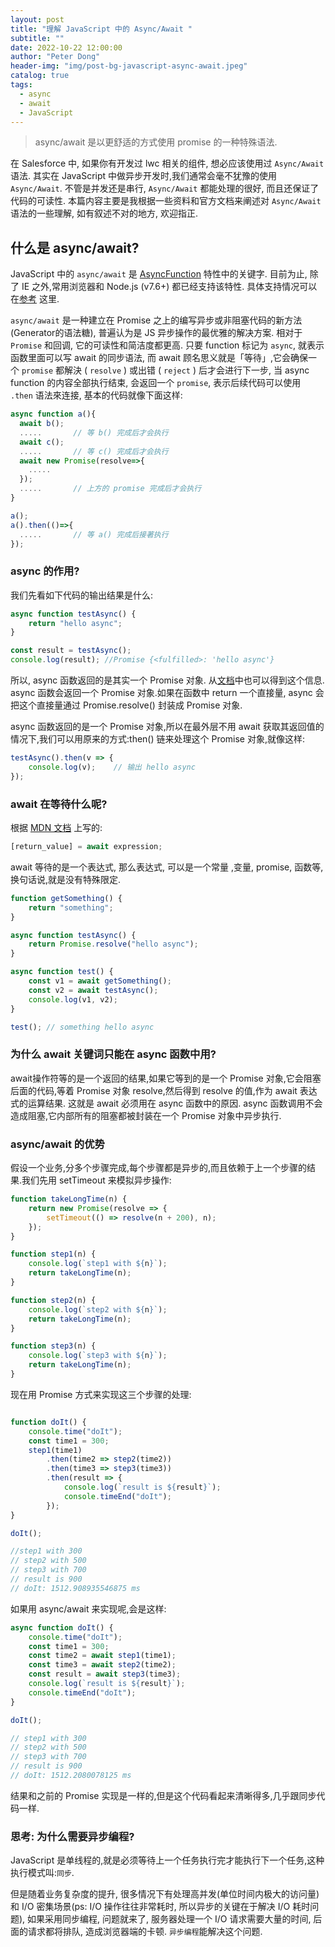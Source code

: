```yaml
---
layout: post
title: "理解 JavaScript 中的 Async/Await "
subtitle: ""
date: 2022-10-22 12:00:00
author: "Peter Dong"
header-img: "img/post-bg-javascript-async-await.jpeg"
catalog: true
tags:
  - async
  - await
  - JavaScript
---
```


> async/await 是以更舒适的方式使用 promise 的一种特殊语法.

在 Salesforce 中, 如果你有开发过 lwc 相关的组件, 想必应该使用过 `Async/Await` 语法. 其实在 JavaScript 中做异步开发时,我们通常会毫不犹豫的使用 `Async/Await`. 不管是并发还是串行, `Async/Await` 都能处理的很好, 而且还保证了代码的可读性. 本篇内容主要是我根据一些资料和官方文档来阐述对 `Async/Await` 语法的一些理解, 如有叙述不对的地方, 欢迎指正.

## 什么是 async/await?

JavaScript 中的 `async/await` 是 [AsyncFunction](https://developer.mozilla.org/zh-CN/docs/Web/JavaScript/Reference/Global_Objects/AsyncFunction) 特性中的关键字. 目前为止, 除了 IE 之外,常用浏览器和 Node.js (v7.6+) 都已经支持该特性. 具体支持情况可以在[参考](https://developer.mozilla.org/en-US/docs/Web/JavaScript/Reference/Global_Objects/AsyncFunction#browser_compatibility) 这里.

`async/await` 是一种建立在 Promise 之上的编写异步或非阻塞代码的新方法(Generator的语法糖), 普遍认为是 JS 异步操作的最优雅的解决方案. 相对于 `Promise` 和回调, 它的可读性和简洁度都更高.  只要 function 标记为 `async`, 就表示函数里面可以写 await 的同步语法, 而 await 顾名思义就是「等待」,它会确保一个 `promise` 都解決 ( `resolve` ) 或出错 ( `reject` ) 后才会进行下一步, 当 async function 的内容全部执行结束, 会返回一个 `promise`, 表示后续代码可以使用 `.then` 语法來连接, 基本的代码就像下面这样:

```javascript
async function a(){
  await b();
  .....       // 等 b() 完成后才会执行
  await c();
  .....       // 等 c() 完成后才会执行
  await new Promise(resolve=>{
    .....
  });
  .....       // 上方的 promise 完成后才会执行
}

a();
a().then(()=>{
  .....       // 等 a() 完成后接著执行
});
```

### async 的作用?

我们先看如下代码的输出结果是什么:

```javascript
async function testAsync() {
    return "hello async";
}

const result = testAsync();
console.log(result); //Promise {<fulfilled>: 'hello async'}
```

所以, async 函数返回的是其实一个 Promise 对象. 从[文档](https://developer.mozilla.org/zh-CN/docs/Web/JavaScript/Reference/Statements/async_function#%E8%BF%94%E5%9B%9E%E5%80%BC)中也可以得到这个信息. async 函数会返回一个 Promise 对象.如果在函数中 return 一个直接量, async 会把这个直接量通过 Promise.resolve() 封装成 Promise 对象.

async 函数返回的是一个 Promise 对象,所以在最外层不用 await 获取其返回值的情况下,我们可以用原来的方式:then() 链来处理这个 Promise 对象,就像这样:

```javascript
testAsync().then(v => {
    console.log(v);    // 输出 hello async
});
```

### await 在等待什么呢?

根据 [MDN 文档](https://developer.mozilla.org/zh-CN/docs/Web/JavaScript/Reference/Operators/await) 上写的:

```javascript
[return_value] = await expression;
```

await 等待的是一个表达式, 那么表达式, 可以是一个常量 ,变量, promise, 函数等, 换句话说,就是没有特殊限定.

```javascript
function getSomething() {
    return "something";
}

async function testAsync() {
    return Promise.resolve("hello async");
}

async function test() {
    const v1 = await getSomething();
    const v2 = await testAsync();
    console.log(v1, v2);
}

test(); // something hello async
```

### 为什么 await 关键词只能在 async 函数中用?  

await操作符等的是一个返回的结果,如果它等到的是一个 Promise 对象,它会阻塞后面的代码,等着 Promise 对象 resolve,然后得到 resolve 的值,作为 await 表达式的运算结果. 这就是 await 必须用在 async 函数中的原因. async 函数调用不会造成阻塞,它内部所有的阻塞都被封装在一个 Promise 对象中异步执行.

### async/await 的优势

假设一个业务,分多个步骤完成,每个步骤都是异步的,而且依赖于上一个步骤的结果.我们先用 setTimeout 来模拟异步操作:

```javascript
function takeLongTime(n) {
    return new Promise(resolve => {
        setTimeout(() => resolve(n + 200), n);
    });
}

function step1(n) {
    console.log(`step1 with ${n}`);
    return takeLongTime(n);
}

function step2(n) {
    console.log(`step2 with ${n}`);
    return takeLongTime(n);
}

function step3(n) {
    console.log(`step3 with ${n}`);
    return takeLongTime(n);
}
```

现在用 Promise 方式来实现这三个步骤的处理:

```javascript

function doIt() {
    console.time("doIt");
    const time1 = 300;
    step1(time1)
        .then(time2 => step2(time2))
        .then(time3 => step3(time3))
        .then(result => {
            console.log(`result is ${result}`);
            console.timeEnd("doIt");
        });
}

doIt();

//step1 with 300
// step2 with 500
// step3 with 700
// result is 900
// doIt: 1512.908935546875 ms
```

如果用 async/await 来实现呢,会是这样:

```javascript
async function doIt() {
    console.time("doIt");
    const time1 = 300;
    const time2 = await step1(time1);
    const time3 = await step2(time2);
    const result = await step3(time3);
    console.log(`result is ${result}`);
    console.timeEnd("doIt");
}

doIt();

// step1 with 300
// step2 with 500
// step3 with 700
// result is 900
// doIt: 1512.2080078125 ms
```

结果和之前的 Promise 实现是一样的,但是这个代码看起来清晰得多,几乎跟同步代码一样.

### 思考: 为什么需要异步编程?

JavaScript 是单线程的,就是必须等待上一个任务执行完才能执行下一个任务,这种执行模式叫:`同步`.

但是随着业务复杂度的提升, 很多情况下有处理高并发(单位时间内极大的访问量)和 I/O 密集场景(ps: I/O 操作往往非常耗时, 所以异步的关键在于解决 I/O 耗时问题), 如果采用同步编程, 问题就来了, 服务器处理一个 I/O 请求需要大量的时间, 后面的请求都将排队, 造成浏览器端的卡顿. `异步编程`能解决这个问题.




